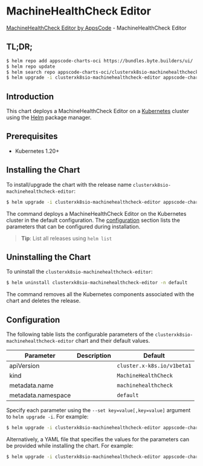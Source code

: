 # MachineHealthCheck Editor

[MachineHealthCheck Editor by AppsCode](https://appscode.com) - MachineHealthCheck Editor

## TL;DR;

```bash
$ helm repo add appscode-charts-oci https://bundles.byte.builders/ui/
$ helm repo update
$ helm search repo appscode-charts-oci/clusterxk8sio-machinehealthcheck-editor --version=v0.14.0
$ helm upgrade -i clusterxk8sio-machinehealthcheck-editor appscode-charts-oci/clusterxk8sio-machinehealthcheck-editor -n default --create-namespace --version=v0.14.0
```

## Introduction

This chart deploys a MachineHealthCheck Editor on a [Kubernetes](http://kubernetes.io) cluster using the [Helm](https://helm.sh) package manager.

## Prerequisites

- Kubernetes 1.20+

## Installing the Chart

To install/upgrade the chart with the release name `clusterxk8sio-machinehealthcheck-editor`:

```bash
$ helm upgrade -i clusterxk8sio-machinehealthcheck-editor appscode-charts-oci/clusterxk8sio-machinehealthcheck-editor -n default --create-namespace --version=v0.14.0
```

The command deploys a MachineHealthCheck Editor on the Kubernetes cluster in the default configuration. The [configuration](#configuration) section lists the parameters that can be configured during installation.

> **Tip**: List all releases using `helm list`

## Uninstalling the Chart

To uninstall the `clusterxk8sio-machinehealthcheck-editor`:

```bash
$ helm uninstall clusterxk8sio-machinehealthcheck-editor -n default
```

The command removes all the Kubernetes components associated with the chart and deletes the release.

## Configuration

The following table lists the configurable parameters of the `clusterxk8sio-machinehealthcheck-editor` chart and their default values.

|     Parameter      | Description |                Default                |
|--------------------|-------------|---------------------------------------|
| apiVersion         |             | <code>cluster.x-k8s.io/v1beta1</code> |
| kind               |             | <code>MachineHealthCheck</code>       |
| metadata.name      |             | <code>machinehealthcheck</code>       |
| metadata.namespace |             | <code>default</code>                  |


Specify each parameter using the `--set key=value[,key=value]` argument to `helm upgrade -i`. For example:

```bash
$ helm upgrade -i clusterxk8sio-machinehealthcheck-editor appscode-charts-oci/clusterxk8sio-machinehealthcheck-editor -n default --create-namespace --version=v0.14.0 --set apiVersion=cluster.x-k8s.io/v1beta1
```

Alternatively, a YAML file that specifies the values for the parameters can be provided while
installing the chart. For example:

```bash
$ helm upgrade -i clusterxk8sio-machinehealthcheck-editor appscode-charts-oci/clusterxk8sio-machinehealthcheck-editor -n default --create-namespace --version=v0.14.0 --values values.yaml
```
